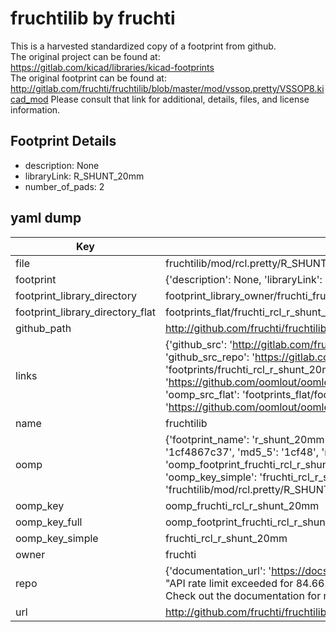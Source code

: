 # fruchtilib by fruchti  
This is a harvested standardized copy of a footprint from github.  
The original project can be found at:  
https://gitlab.com/kicad/libraries/kicad-footprints  
The original footprint can be found at:
http://gitlab.com/fruchti/fruchtilib/blob/master/mod/vssop.pretty/VSSOP8.kicad_mod
Please consult that link for additional, details, files, and license information.  
## Footprint Details
* description: None  
* libraryLink: R_SHUNT_20mm  
* number_of_pads: 2  
## yaml dump  
| Key | Value |  
| --- | --- |  
| file | fruchtilib/mod/rcl.pretty/R_SHUNT_20mm.kicad_mod |  
| footprint | {'description': None, 'libraryLink': 'R_SHUNT_20mm', 'number_of_pads': 2} |  
| footprint_library_directory | footprint_library_owner/fruchti_fruchtilib |  
| footprint_library_directory_flat | footprints_flat/fruchti_rcl_r_shunt_20mm/working |  
| github_path | http://github.com/fruchti/fruchtilib/blob/master/mod/rcl.pretty/R_SHUNT_20mm.kicad_mod |  
| links | {'github_src': 'http://gitlab.com/fruchti/fruchtilib/blob/master/mod/vssop.pretty/VSSOP8.kicad_mod', 'github_src_repo': 'https://gitlab.com/kicad/libraries/kicad-footprints', 'oomp_bot': 'footprints/fruchti_rcl_r_shunt_20mm/working', 'oomp_bot_github': 'https://github.com/oomlout/oomlout_oomp_footprint_bot/tree/main/footprints/fruchti_rcl_r_shunt_20mm/working', 'oomp_src_flat': 'footprints_flat/footprints_flat/fruchti_rcl_r_shunt_20mm/working', 'oomp_src_flat_github': 'https://github.com/oomlout/oomlout_oomp_footprint_src/tree/main/footprints_flat/fruchti_rcl_r_shunt_20mm/working'} |  
| name | fruchtilib |  
| oomp | {'footprint_name': 'r_shunt_20mm', 'library_name': 'rcl', 'md5': '1cf4867c3735eeef5b1a9eb646c3292a', 'md5_10': '1cf4867c37', 'md5_5': '1cf48', 'md5_6': '1cf486', 'oomp_key': 'oomp_fruchti_rcl_r_shunt_20mm', 'oomp_key_extra': 'oomp_footprint_fruchti_rcl_r_shunt_20mm', 'oomp_key_full': 'oomp_footprint_fruchti_rcl_r_shunt_20mm_1cf486', 'oomp_key_simple': 'fruchti_rcl_r_shunt_20mm', 'original_filename': 'fruchtilib/mod/rcl.pretty/R_SHUNT_20mm.kicad_mod', 'owner_name': 'fruchti'} |  
| oomp_key | oomp_fruchti_rcl_r_shunt_20mm |  
| oomp_key_full | oomp_footprint_fruchti_rcl_r_shunt_20mm |  
| oomp_key_simple | fruchti_rcl_r_shunt_20mm |  
| owner | fruchti |  
| repo | {'documentation_url': 'https://docs.github.com/rest/overview/resources-in-the-rest-api#rate-limiting', 'message': "API rate limit exceeded for 84.66.173.59. (But here's the good news: Authenticated requests get a higher rate limit. Check out the documentation for more details.)"} |  
| url | http://github.com/fruchti/fruchtilib |  

